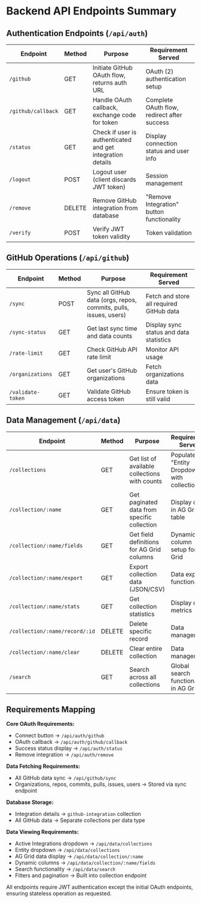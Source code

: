 # Backend API Endpoints Summary

## Authentication Endpoints (`/api/auth`)

| Endpoint | Method | Purpose | Requirement Served |
|----------|--------|---------|-------------------|
| `/github` | GET | Initiate GitHub OAuth flow, returns auth URL | OAuth (2) authentication setup |
| `/github/callback` | GET | Handle OAuth callback, exchange code for token | Complete OAuth flow, redirect after success |
| `/status` | GET | Check if user is authenticated and get integration details | Display connection status and user info |
| `/logout` | POST | Logout user (client discards JWT token) | Session management |
| `/remove` | DELETE | Remove GitHub integration from database | "Remove Integration" button functionality |
| `/verify` | POST | Verify JWT token validity | Token validation |

## GitHub Operations (`/api/github`)

| Endpoint | Method | Purpose | Requirement Served |
|----------|--------|---------|-------------------|
| `/sync` | POST | Sync all GitHub data (orgs, repos, commits, pulls, issues, users) | Fetch and store all required GitHub data |
| `/sync-status` | GET | Get last sync time and data counts | Display sync status and data statistics |
| `/rate-limit` | GET | Check GitHub API rate limit | Monitor API usage |
| `/organizations` | GET | Get user's GitHub organizations | Fetch organizations data |
| `/validate-token` | GET | Validate GitHub access token | Ensure token is still valid |

## Data Management (`/api/data`)

| Endpoint | Method | Purpose | Requirement Served |
|----------|--------|---------|-------------------|
| `/collections` | GET | Get list of available collections with counts | Populate "Entity Dropdown" with collections |
| `/collection/:name` | GET | Get paginated data from specific collection | Display data in AG Grid table |
| `/collection/:name/fields` | GET | Get field definitions for AG Grid columns | Dynamic column setup for AG Grid |
| `/collection/:name/export` | GET | Export collection data (JSON/CSV) | Data export functionality |
| `/collection/:name/stats` | GET | Get collection statistics | Display data metrics |
| `/collection/:name/record/:id` | DELETE | Delete specific record | Data management |
| `/collection/:name/clear` | DELETE | Clear entire collection | Data management |
| `/search` | GET | Search across all collections | Global search functionality in AG Grid |

## Requirements Mapping

**Core OAuth Requirements:**
- Connect button → `/api/auth/github`
- OAuth callback → `/api/auth/github/callback` 
- Success status display → `/api/auth/status`
- Remove integration → `/api/auth/remove`

**Data Fetching Requirements:**
- All GitHub data sync → `/api/github/sync`
- Organizations, repos, commits, pulls, issues, users → Stored via sync endpoint

**Database Storage:**
- Integration details → `github-integration` collection
- All GitHub data → Separate collections per data type

**Data Viewing Requirements:**
- Active Integrations dropdown → `/api/data/collections`
- Entity dropdown → `/api/data/collections`
- AG Grid data display → `/api/data/collection/:name`
- Dynamic columns → `/api/data/collection/:name/fields`
- Search functionality → `/api/data/search`
- Filters and pagination → Built into collection endpoint

All endpoints require JWT authentication except the initial OAuth endpoints, ensuring stateless operation as requested.